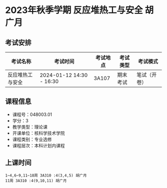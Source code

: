 # 2023年秋季学期 反应堆热工与安全 胡广月




## 考试安排

| 考试名称 | 考试时间 | 考试地点 | 考试类型 | 考试模式 |
| -------- | -------- | -------- | -------- | -------- |
| 反应堆热工与安全 | 2024-01-12 14:30 - 16:30 | 3A107 | 期末考试 | 笔试（开卷） |





## 课程信息

- 课程号：048003.01
- 学分：3
- 教学类型：理论课
- 开课单位：核科学技术学院
- 课程类别：专业选修
- 课程层次：本科计划内课程

## 上课时间

```
1~4,6~9,11~18周 3A310 :4(3,4,5) 胡广月
11周 3A310 :4(9,10,11) 胡广月
```

